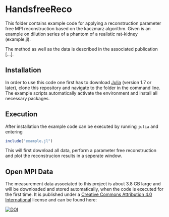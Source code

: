 # HandsfreeReco

This folder contains example code for applying a reconstruction parameter free MPI reconstruction based on the kaczmarz algorithm.
Given is an example on dilution series of a phantom of a realistic rat-kidney (example.jl).

The method as well as the data is described in the associated publication [...].


## Installation

In order to use this code one first has to download [Julia](https://julialang.org/) (version 1.7 or later), clone this repository and navigate to the folder in the command line. The example scripts automatically activate the environment and install all necessary packages.

## Execution
After installation the example code can be executed by running `julia` and entering
```julia
include("example.jl")
```
This will first download all data, perform a parameter free reconstruction and plot the reconstrucion results in a seperate window.

## Open MPI Data

The measurement data associated to this project is about 3.8 GB large and will be downloaded and stored automatically, when the code is executed for the first time.
It is published under a [Creative Commons Attribution 4.0 International](https://creativecommons.org/licenses/by/4.0/legalcode) license and can be found here:

[![DOI](https://zenodo.org/badge/DOI/10.5281/zenodo.8017434.svg)](https://doi.org/10.5281/zenodo.8017434)
